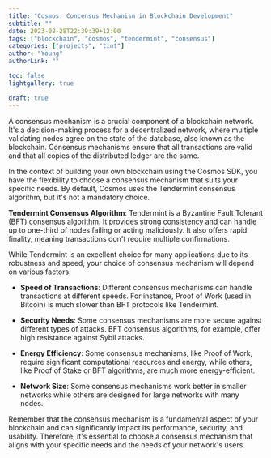```yaml
---
title: "Cosmos: Concensus Mechanism in Blockchain Development"
subtitle: ""
date: 2023-08-28T22:39:39+12:00
tags: ["blockchain", "cosmos", "tendermint", "consensus"]
categories: ["projects", "tint"]
author: "Young"
authorLink: ""

toc: false
lightgallery: true

draft: true
---
```


A consensus mechanism is a crucial component of a blockchain network. It's a decision-making process for a decentralized network, where multiple validating nodes agree on the state of the database, also known as the blockchain. Consensus mechanisms ensure that all transactions are valid and that all copies of the distributed ledger are the same.

In the context of building your own blockchain using the Cosmos SDK, you have the flexibility to choose a consensus mechanism that suits your specific needs. By default, Cosmos uses the Tendermint consensus algorithm, but it's not a mandatory choice.

**Tendermint Consensus Algorithm**: Tendermint is a Byzantine Fault Tolerant (BFT) consensus algorithm. It provides strong consistency and can handle up to one-third of nodes failing or acting maliciously. It also offers rapid finality, meaning transactions don't require multiple confirmations.

While Tendermint is an excellent choice for many applications due to its robustness and speed, your choice of consensus mechanism will depend on various factors:

- **Speed of Transactions**: Different consensus mechanisms can handle transactions at different speeds. For instance, Proof of Work (used in Bitcoin) is much slower than BFT protocols like Tendermint.

- **Security Needs**: Some consensus mechanisms are more secure against different types of attacks. BFT consensus algorithms, for example, offer high resistance against Sybil attacks.

- **Energy Efficiency**: Some consensus mechanisms, like Proof of Work, require significant computational resources and energy, while others, like Proof of Stake or BFT algorithms, are much more energy-efficient.

- **Network Size**: Some consensus mechanisms work better in smaller networks while others are designed for large networks with many nodes.

Remember that the consensus mechanism is a fundamental aspect of your blockchain and can significantly impact its performance, security, and usability. Therefore, it's essential to choose a consensus mechanism that aligns with your specific needs and the needs of your network's users.